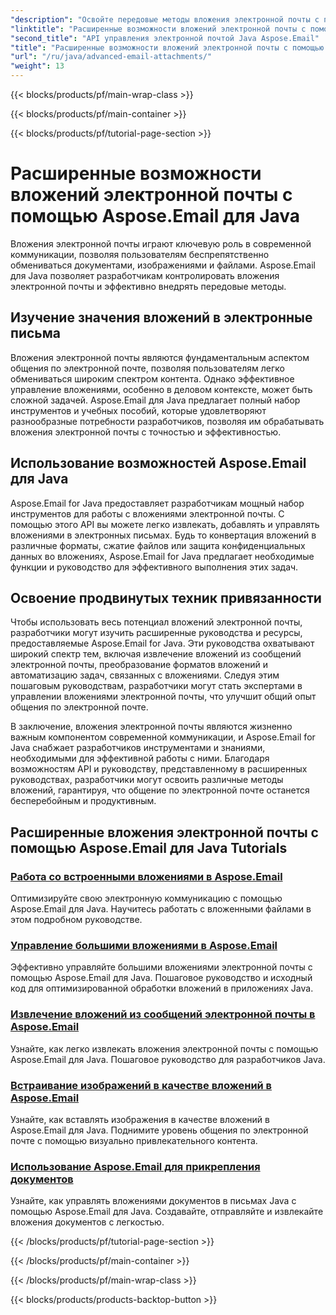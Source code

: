 ```yaml
---
"description": "Освойте передовые методы вложения электронной почты с помощью Aspose.Email для Java. Изучите руководства по эффективной обработке вложений."
"linktitle": "Расширенные возможности вложений электронной почты с помощью Aspose.Email для Java"
"second_title": "API управления электронной почтой Java Aspose.Email"
"title": "Расширенные возможности вложений электронной почты с помощью Aspose.Email для Java"
"url": "/ru/java/advanced-email-attachments/"
"weight": 13
---
```


{{< blocks/products/pf/main-wrap-class >}}

{{< blocks/products/pf/main-container >}}

{{< blocks/products/pf/tutorial-page-section >}}

# Расширенные возможности вложений электронной почты с помощью Aspose.Email для Java


Вложения электронной почты играют ключевую роль в современной коммуникации, позволяя пользователям беспрепятственно обмениваться документами, изображениями и файлами. Aspose.Email для Java позволяет разработчикам контролировать вложения электронной почты и эффективно внедрять передовые методы.

## Изучение значения вложений в электронные письма

Вложения электронной почты являются фундаментальным аспектом общения по электронной почте, позволяя пользователям легко обмениваться широким спектром контента. Однако эффективное управление вложениями, особенно в деловом контексте, может быть сложной задачей. Aspose.Email для Java предлагает полный набор инструментов и учебных пособий, которые удовлетворяют разнообразные потребности разработчиков, позволяя им обрабатывать вложения электронной почты с точностью и эффективностью.

## Использование возможностей Aspose.Email для Java

Aspose.Email for Java предоставляет разработчикам мощный набор инструментов для работы с вложениями электронной почты. С помощью этого API вы можете легко извлекать, добавлять и управлять вложениями в электронных письмах. Будь то конвертация вложений в различные форматы, сжатие файлов или защита конфиденциальных данных во вложениях, Aspose.Email for Java предлагает необходимые функции и руководство для эффективного выполнения этих задач.

## Освоение продвинутых техник привязанности

Чтобы использовать весь потенциал вложений электронной почты, разработчики могут изучить расширенные руководства и ресурсы, предоставляемые Aspose.Email for Java. Эти руководства охватывают широкий спектр тем, включая извлечение вложений из сообщений электронной почты, преобразование форматов вложений и автоматизацию задач, связанных с вложениями. Следуя этим пошаговым руководствам, разработчики могут стать экспертами в управлении вложениями электронной почты, что улучшит общий опыт общения по электронной почте.

В заключение, вложения электронной почты являются жизненно важным компонентом современной коммуникации, и Aspose.Email for Java снабжает разработчиков инструментами и знаниями, необходимыми для эффективной работы с ними. Благодаря возможностям API и руководству, представленному в расширенных руководствах, разработчики могут освоить различные методы вложений, гарантируя, что общение по электронной почте останется бесперебойным и продуктивным.

## Расширенные вложения электронной почты с помощью Aspose.Email для Java Tutorials
### [Работа со встроенными вложениями в Aspose.Email](./working-with-inline-attachments/)
Оптимизируйте свою электронную коммуникацию с помощью Aspose.Email для Java. Научитесь работать с вложенными файлами в этом подробном руководстве.
### [Управление большими вложениями в Aspose.Email](./managing-large-attachments/)
Эффективно управляйте большими вложениями электронной почты с помощью Aspose.Email для Java. Пошаговое руководство и исходный код для оптимизированной обработки вложений в приложениях Java.
### [Извлечение вложений из сообщений электронной почты в Aspose.Email](./extracting-attachments-from-email-messages/)
Узнайте, как легко извлекать вложения электронной почты с помощью Aspose.Email для Java. Пошаговое руководство для разработчиков Java.
### [Встраивание изображений в качестве вложений в Aspose.Email](./embedding-images-as-attachments/)
Узнайте, как вставлять изображения в качестве вложений в Aspose.Email для Java. Поднимите уровень общения по электронной почте с помощью визуально привлекательного контента.
### [Использование Aspose.Email для прикрепления документов](./using-aspose-email-for-document-attachments/)
Узнайте, как управлять вложениями документов в письмах Java с помощью Aspose.Email для Java. Создавайте, отправляйте и извлекайте вложения документов с легкостью.

{{< /blocks/products/pf/tutorial-page-section >}}

{{< /blocks/products/pf/main-container >}}

{{< /blocks/products/pf/main-wrap-class >}}

{{< blocks/products/products-backtop-button >}}